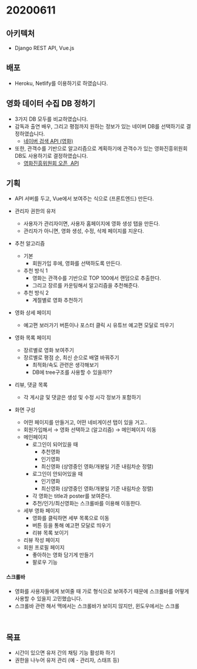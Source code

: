 # 20200611

## 아키텍처

- Django REST API, Vue.js



## 배포

- Heroku, Netlify를 이용하기로 하였습니다.



## 영화 데이터 수집 DB 정하기

- 3가지 DB 모두를 비교하였습니다. 
- 감독과 출연 배우, 그리고 평점까지 원하는 정보가 있는 네이버 DB를 선택하기로 결정하였습니다.
  - <a href="https://developers.naver.com/docs/search/movie/">네이버 검색 API (영화)</a>
- 또한, 관객수를 기반으로 알고리즘으로 계획하기에 관객수가 있는 영화진흥위원회 DB도 사용하기로 결정하였습니다.
  - <a href="https://www.kobis.or.kr/kobisopenapi/homepg/apiservice/searchServiceInfo.do">영화진흥위원회 오픈  API</a>



## 기획

- API 서버를 두고, Vue에서 보여주는 식으로 (프론트엔드) 만든다.

- 관리자 권한의 유저
  - 사용자가 관리자이면, 사용자 홈페이지에 영화 생성 탭을 만든다.
  - 관리자가 아니면, 영화 생성, 수정, 삭제 페이지를 지운다.
- 추천 알고리즘
  - 기본
    - 회원가입 후에, 영화를 선택하도록 만든다.
  - 추천 방식 1
    - 영화는 관객수를 기반으로 TOP 100에서 랜덤으로 추출한다.
    - 그리고 장르를 카운팅해서 알고리즘을 추천해준다.
  - 추천 방식 2
    - 계절별로 영화 추천하기
- 영화 상세 페이지
  - 예고편 보러가기 버튼이나 포스터 클릭 시 유튜브 예고편 모달로 띄우기 
- 영화 목록 페이지
  - 장르별로 영화 보여주기
  - 장르별로 평점 순, 최신 순으로 배열 바꿔주기 
    - 최적화/속도 관련은 생각해보기 
    - DB에 tree구조를 사용할 수 있을까?? 
- 리뷰, 댓글 목록
  - 각 게시글 및 댓글은 생성 및 수정 시각 정보가 포함하기
- 화면 구성 
  - 어떤 페이지를 만들거고, 어떤 네비게이션 탭이 있을 거고..
  - 회원가입해서 →  영화 선택하고 (알고리즘) → 메인페이지 이동
  - 메인페이지
    - 로그인이 되어있을 때
      - 추천영화
      - 인기영화 
      - 최신영화 (상영중인 영화/개봉일 기준 내림차순 정렬)
    - 로그인이 안되어있을 때 
      - 인기영화 
      - 최신영화 (상영중인 영화/개봉일 기준 내림차순 정렬)
    - 각 영화는 title과 poster를 보여준다.
    - 추천/인기/최신영화는 스크롤바를 이용해 이동한다.
  - 세부 영화 페이지
    - 영화를 클릭하면 세부 목록으로 이동
    - 버튼 등을 통해 예고편 모달로 띄우기
    - 리뷰 목록 보이기
  - 리뷰 작성 페이지
  - 회원 프로필 페이지
    - 좋아하는 영화 담기게 만들기
    - 팔로우 기능

#### 스크롤바

- 영화를 사용자들에게 보여줄 때 가로 형식으로 보여주기 때문에 스크롤바를 어떻게 사용할 수 있을지 고민했습니다.
- 스크롤바 관련 해서 맥에서는 스크롤바가 보이지 않지만, 윈도우에서는 스크롤



<br>

## 목표

- 시간이 있으면 유저 간의 채팅 기능 활성화 하기 
- 권한을 나누어 유저 관리 (예 - 관리자, 스태프 등)